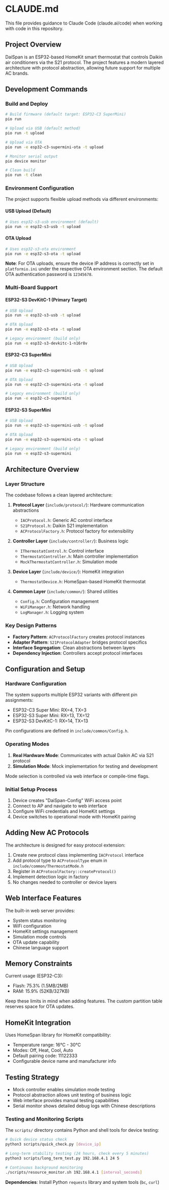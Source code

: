 # CLAUDE.md

This file provides guidance to Claude Code (claude.ai/code) when working with code in this repository.

## Project Overview

DaiSpan is an ESP32-based HomeKit smart thermostat that controls Daikin air conditioners via the S21 protocol. The project features a modern layered architecture with protocol abstraction, allowing future support for multiple AC brands.

## Development Commands

### Build and Deploy
```bash
# Build firmware (default target: ESP32-C3 SuperMini)
pio run

# Upload via USB (default method)
pio run -t upload

# Upload via OTA
pio run -e esp32-c3-supermini-ota -t upload

# Monitor serial output
pio device monitor

# Clean build
pio run -t clean
```

### Environment Configuration
The project supports flexible upload methods via different environments:

#### USB Upload (Default)
```bash
# Uses esp32-s3-usb environment (default)
pio run -e esp32-s3-usb -t upload
```

#### OTA Upload
```bash
# Uses esp32-s3-ota environment
pio run -e esp32-s3-ota -t upload
```

**Note**: For OTA uploads, ensure the device IP address is correctly set in `platformio.ini` under the respective OTA environment section. The default OTA authentication password is `12345678`.

### Multi-Board Support

#### ESP32-S3 DevKitC-1 (Primary Target)
```bash
# USB Upload
pio run -e esp32-s3-usb -t upload

# OTA Upload  
pio run -e esp32-s3-ota -t upload

# Legacy environment (build only)
pio run -e esp32-s3-devkitc-1-n16r8v
```

#### ESP32-C3 SuperMini
```bash
# USB Upload
pio run -e esp32-c3-supermini-usb -t upload

# OTA Upload
pio run -e esp32-c3-supermini-ota -t upload

# Legacy environment (build only)
pio run -e esp32-c3-supermini
```

#### ESP32-S3 SuperMini
```bash
# USB Upload
pio run -e esp32-s3-supermini-usb -t upload

# OTA Upload
pio run -e esp32-s3-supermini-ota -t upload

# Legacy environment (build only)
pio run -e esp32-s3-supermini
```

## Architecture Overview

### Layer Structure
The codebase follows a clean layered architecture:

1. **Protocol Layer** (`include/protocol/`): Hardware communication abstractions
   - `IACProtocol.h`: Generic AC control interface
   - `S21Protocol.h`: Daikin S21 implementation
   - `ACProtocolFactory.h`: Protocol factory for extensibility

2. **Controller Layer** (`include/controller/`): Business logic
   - `IThermostatControl.h`: Control interface
   - `ThermostatController.h`: Main controller implementation
   - `MockThermostatController.h`: Simulation mode

3. **Device Layer** (`include/device/`): HomeKit integration
   - `ThermostatDevice.h`: HomeSpan-based HomeKit thermostat

4. **Common Layer** (`include/common/`): Shared utilities
   - `Config.h`: Configuration management
   - `WiFiManager.h`: Network handling
   - `LogManager.h`: Logging system

### Key Design Patterns
- **Factory Pattern**: `ACProtocolFactory` creates protocol instances
- **Adapter Pattern**: `S21ProtocolAdapter` bridges protocol specifics
- **Interface Segregation**: Clean abstractions between layers
- **Dependency Injection**: Controllers accept protocol interfaces

## Configuration and Setup

### Hardware Configuration
The system supports multiple ESP32 variants with different pin assignments:
- ESP32-C3 Super Mini: RX=4, TX=3
- ESP32-S3 Super Mini: RX=13, TX=12
- ESP32-S3 DevKitC-1: RX=14, TX=13

Pin configurations are defined in `include/common/Config.h`.

### Operating Modes
1. **Real Hardware Mode**: Communicates with actual Daikin AC via S21 protocol
2. **Simulation Mode**: Mock implementation for testing and development

Mode selection is controlled via web interface or compile-time flags.

### Initial Setup Process
1. Device creates "DaiSpan-Config" WiFi access point
2. Connect to AP and navigate to web interface
3. Configure WiFi credentials and HomeKit settings
4. Device switches to operational mode with HomeKit pairing

## Adding New AC Protocols

The architecture is designed for easy protocol extension:

1. Create new protocol class implementing `IACProtocol` interface
2. Add protocol type to `ACProtocolType` enum in `include/common/ThermostatMode.h`
3. Register in `ACProtocolFactory::createProtocol()`
4. Implement detection logic in factory
5. No changes needed to controller or device layers

## Web Interface Features

The built-in web server provides:
- System status monitoring
- WiFi configuration
- HomeKit settings management
- Simulation mode controls
- OTA update capability
- Chinese language support

## Memory Constraints

Current usage (ESP32-C3):
- Flash: 75.3% (1.5MB/2MB)
- RAM: 15.9% (52KB/327KB)

Keep these limits in mind when adding features. The custom partition table reserves space for OTA updates.

## HomeKit Integration

Uses HomeSpan library for HomeKit compatibility:
- Temperature range: 16°C - 30°C
- Modes: Off, Heat, Cool, Auto
- Default pairing code: 11122333
- Configurable device name and manufacturer info

## Testing Strategy

- Mock controller enables simulation mode testing
- Protocol abstraction allows unit testing of business logic
- Web interface provides manual testing capabilities
- Serial monitor shows detailed debug logs with Chinese descriptions

### Testing and Monitoring Scripts
The `scripts/` directory contains Python and shell tools for device testing:

```bash
# Quick device status check
python3 scripts/quick_check.py [device_ip]

# Long-term stability testing (24 hours, check every 5 minutes)
python3 scripts/long_term_test.py 192.168.4.1 24 5

# Continuous background monitoring
./scripts/resource_monitor.sh 192.168.4.1 [interval_seconds]
```

**Dependencies**: Install Python `requests` library and system tools (`bc`, `curl`)